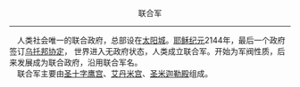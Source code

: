 <p align="center">联合军</p>  

******

&emsp;人类社会唯一的联合政府，总部设在[太阳城]()。[耶稣纪元]()2144年，最后一个政府签订[乌托邦协定]()，
世界进入无政府状态，人类成立联合军。开始为军阀性质，后来发展成为联合政府，沿用联合军名。  
&emsp;联合军主要由[圣十字鹰宫](SCE.md)、[艾丹米宫]()、[圣米迦勒殿]()组成。


